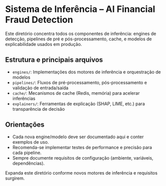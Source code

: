 # Sistema de Inferência – AI Financial Fraud Detection

Este diretório concentra todos os componentes de inferência: engines de detecção, pipelines de pré e pós-processamento, cache, e modelos de explicabilidade usados em produção.

## Estrutura e principais arquivos
- `engines/`: Implementações dos motores de inferência e orquestração de modelos
- `pipelines/`: Fluxos de pré-processamento, pós-processamento e validação de entrada/saída
- `cache/`: Mecanismos de cache (Redis, memória) para acelerar inferências
- `explainers/`: Ferramentas de explicação (SHAP, LIME, etc.) para transparência de decisão

## Orientações
- Cada nova engine/modelo deve ser documentado aqui e conter exemplos de uso.
- Recomenda-se implementar testes de performance e precisão para cada pipeline.
- Sempre documente requisitos de configuração (ambiente, variáveis, dependências).

Expanda este diretório conforme novos motores de inferência e requisitos surgirem.
